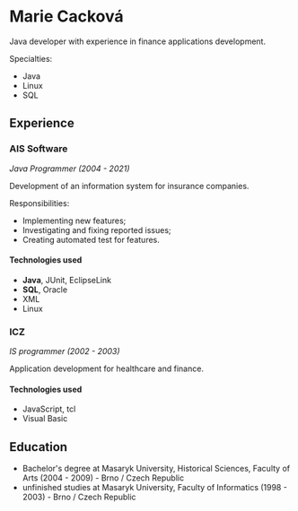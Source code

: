 # Marie Cacková

Java developer with experience in finance applications development.

Specialties:

* Java
* Linux
* SQL

## Experience

### AIS Software

*Java Programmer (2004 - 2021)*

Development of an information system for insurance companies.

Responsibilities:

* Implementing new features;
* Investigating and fixing reported issues;
* Creating automated test for features.

#### Technologies used

* **Java**, JUnit, EclipseLink
* **SQL**, Oracle
* XML
* Linux

### ICZ

*IS programmer (2002 - 2003)*  

Application development for healthcare and finance.

#### Technologies used

* JavaScript, tcl
* Visual Basic

## Education

* Bachelor's degree at Masaryk University, Historical Sciences, Faculty of Arts (2004 - 2009) - Brno / Czech Republic
* unfinished studies at Masaryk University, Faculty of Informatics (1998 - 2003) - Brno / Czech Republic
